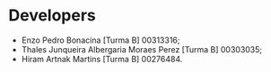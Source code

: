 # Developers
- Enzo Pedro Bonacina [Turma B] 00313316;
- Thales Junqueira Albergaria Moraes Perez [Turma B] 00303035;
- Hiram Artnak Martins [Turma B] 00276484.
